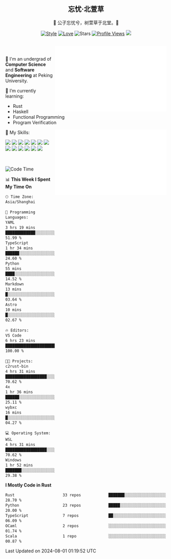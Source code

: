 <div align="center">

## 忘忧·北萱草
  
🌟 公子忘忧兮，树萱草于北堂。🌟 

[![Style](https://img.shields.io/badge/Style-%E5%BF%98%E5%BF%A7%E5%8C%97%E8%90%B1%E8%8D%89-8e48ff)](https://github.com/Wybxc)
[![Love](https://img.shields.io/badge/Love-100%25!-ff69b4)](https://monthly.wybxc.cc)
![Stars](https://img.shields.io/github/stars/Wybxc?affiliations=OWNER%2CCOLLABORATOR&label=Stars)
[![Profile Views](https://komarev.com/ghpvc/?username=Wybxc&color=green)](https://github.com/Wybxc)
![](https://hit.yhype.me/github/profile?user_id=25005856)

</div>

<br/>

<a href="https://github.com/Wybxc/Wybxc">
  <img align="right" width="350px" src="https://github.com/Wybxc/github-stats-transparent/raw/output/generated/overview.svg" alt="忘忧北萱草's GitHub stats" />
</a>

<br />

🏫 I'm an undergrad of **Computer Science** and **Software Engineering** at Peking University.

🌱 I’m currently learning: 
  - Rust
  - Haskell
  - Functional Programming
  - Program Verification

<a href="https://github.com/Wybxc/Wybxc">
  <img align="right" width="350px" src="https://github.com/Wybxc/github-stats-transparent/raw/output/generated/languages.svg" alt="忘忧北萱草's GitHub stats" />
</a>

🌟 My Skills:

![](https://img.shields.io/badge/-Python-3e74a2?style=flat-square&logo=Python&logoColor=fff)
![](https://img.shields.io/badge/-TypeScript-3178C6?style=flat-square&logo=TypeScript&logoColor=fff)
![](https://img.shields.io/badge/-Rust-9a7b63?style=flat-square&logo=Rust&logoColor=fff)
![](https://img.shields.io/badge/-C++-ae3a62?style=flat-square&logo=cplusplus&logoColor=fff)
![](https://img.shields.io/badge/-OCaml-ac5e0a?style=flat-square&logo=OCaml&logoColor=fff)
![](https://img.shields.io/badge/-React-2d98ce?style=flat-square&logo=React&logoColor=fff)
![](https://img.shields.io/badge/-FastAPI-009688?style=flat-square&logo=FastAPI&logoColor=fff)
![](https://img.shields.io/badge/-NumPy-5974c9?style=flat-square&logo=NumPy&logoColor=fff)
![](https://img.shields.io/badge/-PyTorch-d6543c?style=flat-square&logo=PyTorch&logoColor=fff)
![](https://img.shields.io/badge/-Nix-2496ED?style=flat-square&logo=NixOS&logoColor=fff)
![](https://img.shields.io/badge/-Neo4j-1c4063?style=flat-square&logo=Neo4j&logoColor=fff)
![](https://img.shields.io/badge/-Ren'Py-bb6365?style=flat-square&logo=RenPy&logoColor=fff)
![](https://img.shields.io/badge/-After%20Effects-090159?style=flat-square&logo=adobeaftereffects&logoColor=fff)

<br />

<!--START_SECTION:waka-->
![Code Time](http://img.shields.io/badge/Code%20Time-1%2C966%20hrs%2041%20mins-blue)

📊 **This Week I Spent My Time On** 

```text
🕑︎ Time Zone: Asia/Shanghai

💬 Programming Languages: 
YAML                     3 hrs 19 mins       █████████████░░░░░░░░░░░░   51.99 % 
TypeScript               1 hr 34 mins        ██████░░░░░░░░░░░░░░░░░░░   24.60 % 
Python                   55 mins             ████░░░░░░░░░░░░░░░░░░░░░   14.52 % 
Markdown                 13 mins             █░░░░░░░░░░░░░░░░░░░░░░░░   03.64 % 
Astro                    10 mins             █░░░░░░░░░░░░░░░░░░░░░░░░   02.67 % 

🔥 Editors: 
VS Code                  6 hrs 23 mins       █████████████████████████   100.00 % 

🐱‍💻 Projects: 
c2rust-bin               4 hrs 31 mins       ██████████████████░░░░░░░   70.62 % 
4x                       1 hr 36 mins        ██████░░░░░░░░░░░░░░░░░░░   25.11 % 
wybxc                    16 mins             █░░░░░░░░░░░░░░░░░░░░░░░░   04.27 % 

💻 Operating System: 
WSL                      4 hrs 31 mins       ██████████████████░░░░░░░   70.62 % 
Windows                  1 hr 52 mins        ███████░░░░░░░░░░░░░░░░░░   29.38 % 
```

**I Mostly Code in Rust** 

```text
Rust                     33 repos            ███████░░░░░░░░░░░░░░░░░░   28.70 % 
Python                   23 repos            █████░░░░░░░░░░░░░░░░░░░░   20.00 % 
TypeScript               7 repos             ██░░░░░░░░░░░░░░░░░░░░░░░   06.09 % 
OCaml                    2 repos             ░░░░░░░░░░░░░░░░░░░░░░░░░   01.74 % 
Scala                    1 repo              ░░░░░░░░░░░░░░░░░░░░░░░░░   00.87 % 
```




 Last Updated on 2024-08-01 01:19:52 UTC
<!--END_SECTION:waka-->
